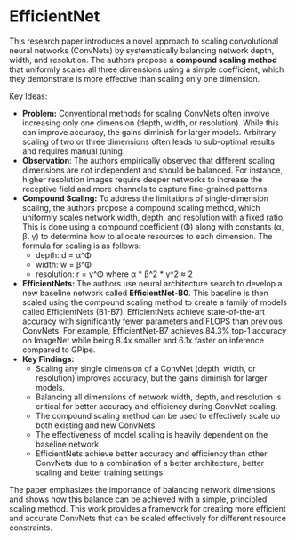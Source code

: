 # EfficientNet 

This research paper introduces a novel approach to scaling convolutional neural networks (ConvNets) by systematically balancing network depth, width, and resolution. The authors propose a **compound scaling method** that uniformly scales all three dimensions using a simple coefficient, which they demonstrate is more effective than scaling only one dimension.

Key Ideas:

- **Problem:** Conventional methods for scaling ConvNets often involve increasing only one dimension (depth, width, or resolution). While this can improve accuracy, the gains diminish for larger models. Arbitrary scaling of two or three dimensions often leads to sub-optimal results and requires manual tuning.
- **Observation**: The authors empirically observed that different scaling dimensions are not independent and should be balanced. For instance, higher resolution images require deeper networks to increase the receptive field and more channels to capture fine-grained patterns.
- **Compound Scaling:** To address the limitations of single-dimension scaling, the authors propose a compound scaling method, which uniformly scales network width, depth, and resolution with a fixed ratio. This is done using a compound coefficient (Φ) along with constants (α, β, γ) to determine how to allocate resources to each dimension. The formula for scaling is as follows:
    - depth: d = α^Φ
    - width: w = β^Φ
    - resolution: r = γ^Φ where α * β^2 * γ^2 ≈ 2
- **EfficientNets:** The authors use neural architecture search to develop a new baseline network called **EfficientNet-B0**. This baseline is then scaled using the compound scaling method to create a family of models called EfficientNets (B1-B7). EfficientNets achieve state-of-the-art accuracy with significantly fewer parameters and FLOPS than previous ConvNets. For example, EfficientNet-B7 achieves 84.3% top-1 accuracy on ImageNet while being 8.4x smaller and 6.1x faster on inference compared to GPipe.
- **Key Findings:**
    - Scaling any single dimension of a ConvNet (depth, width, or resolution) improves accuracy, but the gains diminish for larger models.
    - Balancing all dimensions of network width, depth, and resolution is critical for better accuracy and efficiency during ConvNet scaling.
    - The compound scaling method can be used to effectively scale up both existing and new ConvNets.
    - The effectiveness of model scaling is heavily dependent on the baseline network.
    - EfficientNets achieve better accuracy and efficiency than other ConvNets due to a combination of a better architecture, better scaling and better training settings.

The paper emphasizes the importance of balancing network dimensions and shows how this balance can be achieved with a simple, principled scaling method. This work provides a framework for creating more efficient and accurate ConvNets that can be scaled effectively for different resource constraints.
